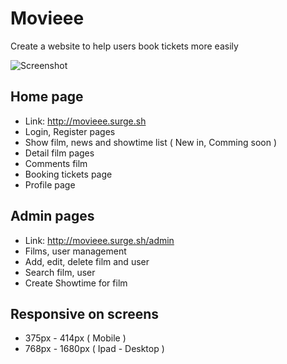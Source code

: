 # Movieee
Create a website to help users book tickets more easily

![Screenshot](./assets/Movieee-light.png)

## Home page
- Link: http://movieee.surge.sh
- Login, Register pages
- Show film, news and showtime list ( New in, Comming soon )
- Detail film pages
- Comments film
- Booking tickets page
- Profile page

## Admin pages
- Link: http://movieee.surge.sh/admin
- Films, user management
- Add, edit, delete film and user
- Search film, user
- Create Showtime for film

## Responsive on screens
- 375px - 414px ( Mobile ) 
- 768px - 1680px ( Ipad - Desktop )
